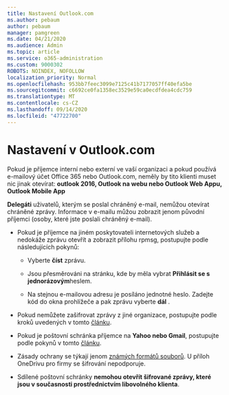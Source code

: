 ```yaml
---
title: Nastavení Outlook.com
ms.author: pebaum
author: pebaum
manager: pamgreen
ms.date: 04/21/2020
ms.audience: Admin
ms.topic: article
ms.service: o365-administration
ms.custom: 9000302
ROBOTS: NOINDEX, NOFOLLOW
localization_priority: Normal
ms.openlocfilehash: 953bb7feec3099e7125c41b7177057ff40efa5be
ms.sourcegitcommit: c6692ce0fa1358ec3529e59ca0ecdfdea4cdc759
ms.translationtype: MT
ms.contentlocale: cs-CZ
ms.lasthandoff: 09/14/2020
ms.locfileid: "47722700"
---
```

# <a name="settings-in-outlookcom"></a>Nastavení v Outlook.com

Pokud je příjemce interní nebo externí ve vaší organizaci a pokud používá e-mailový účet Office 365 nebo Outlook.com, neměly by tito klienti muset nic jinak otevírat: **outlook 2016, Outlook na webu nebo Outlook Web Appu, Outlook Mobile App**

**Delegáti** uživatelů, kterým se poslal chráněný e-mail, nemůžou otevírat chráněné zprávy. Informace v e-mailu můžou zobrazit jenom původní příjemci (osoby, které jste poslali chráněný e-mail).

- Pokud je příjemce na jiném poskytovateli internetových služeb a &nbsp; nedokáže zprávu otevřít a zobrazit přílohu rpmsg, postupujte podle následujících pokynů:
    
    - Vyberte **číst** zprávu.
    
    - Jsou přesměrováni na stránku, kde by měla vybrat **Přihlásit se s jednorázovým**heslem.
    
    - Na stejnou e-mailovou adresu je posíláno jednotné heslo. Zadejte kód do okna prohlížeče a pak zprávu vyberte **dál** .

- Pokud nemůžete zašifrovat zprávy z jiné organizace, postupujte podle kroků uvedených v tomto [článku](https://support.office.com/article/known-issues-opening-irm-protected-emails-sent-from-users-in-other-office-365-organizations-0dec0593-a05d-4aa2-8445-9311ebab3164).

- Pokud je poštovní schránka příjemce na **Yahoo nebo Gmail**, postupujte podle pokynů </span> v tomto [článku](https://support.office.com/article/how-do-i-open-a-protected-message-1157a286-8ecc-4b1e-ac43-2a608fbf3098).

- Zásady ochrany se týkají jenom [známých formátů souborů](https://docs.microsoft.com/azure/information-protection/rms-client/client-admin-guide-file-types). U příloh OneDrivu pro firmy se šifrování nepodporuje.

- Sdílené poštovní schránky **nemohou otevřít šifrované zprávy, které jsou v současnosti prostřednictvím libovolného klienta**. 
